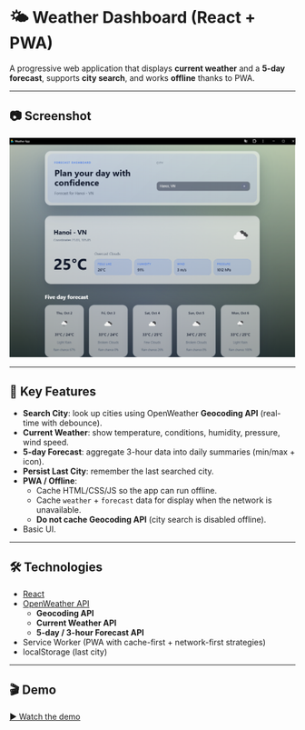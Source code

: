 # 🌤️ Weather Dashboard (React + PWA)

A progressive web application that displays **current weather** and a **5-day forecast**, supports **city search**, and works **offline** thanks to PWA.

---

## 📷 Screenshot
![App Screenshot](./docs/screenshot.png)

---

## 🚀 Key Features
- **Search City**: look up cities using OpenWeather **Geocoding API** (real-time with debounce).
- **Current Weather**: show temperature, conditions, humidity, pressure, wind speed.
- **5-day Forecast**: aggregate 3-hour data into daily summaries (min/max + icon).
- **Persist Last City**: remember the last searched city.
- **PWA / Offline**:
  - Cache HTML/CSS/JS so the app can run offline.
  - Cache `weather` + `forecast` data for display when the network is unavailable.
  - **Do not cache Geocoding API** (city search is disabled offline).
- Basic UI.

---

## 🛠️ Technologies
- [React](https://react.dev/)
- [OpenWeather API](https://openweathermap.org/api)  
  - **Geocoding API**  
  - **Current Weather API**  
  - **5-day / 3-hour Forecast API**
- Service Worker (PWA with cache-first + network-first strategies)
- localStorage (last city)

---
## 🎬 Demo
[▶ Watch the demo](./docs/demo.mp4)